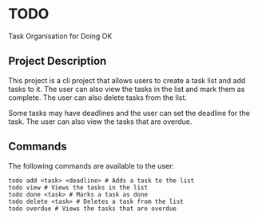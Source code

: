 # TODO
Task Organisation for Doing OK

## Project Description
This project is a cli project that allows users to create a task list and add tasks to it. The user can also view the tasks in the list and mark them as complete. The user can also delete tasks from the list.

Some tasks may have deadlines and the user can set the deadline for the task. The user can also view the tasks that are overdue.

## Commands
The following commands are available to the user:
```
todo add <task> <deadline> # Adds a task to the list
todo view # Views the tasks in the list
todo done <task> # Marks a task as done
todo delete <task> # Deletes a task from the list
todo overdue # Views the tasks that are overdue
```
